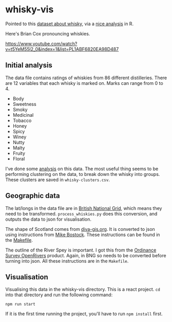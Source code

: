 whisky-vis
==========

Pointed to this [dataset about whisky](https://www.mathstat.strath.ac.uk/outreach/nessie/nessie_whisky.html), via a [nice analysis](http://blog.revolutionanalytics.com/2013/12/k-means-clustering-86-single-malt-scotch-whiskies.html) in R.

Here's Brian Cox pronouncing whiskies.

https://www.youtube.com/watch?v=t5YeM55l2_0&index=1&list=PL1ABF6820EA98D487

## Initial analysis

The data file contains ratings of whiskies from 86 different distilleries.
There are 12 variables that each whisky is marked on.
Marks can range from 0 to 4.

* Body
* Sweetness
* Smoky
* Medicinal
* Tobacco
* Honey
* Spicy
* Winey
* Nutty
* Malty
* Fruity
* Floral

I've done some [analysis](./analysis/whiskyanalysis.ipynb) on this data.
The most useful thing seems to be performing clustering on the data, to break down the whisky into groups.
These clusters are saved in `whisky-clusters.csv`.

## Geographic data

The lat/longs in the data file are in [British National Grid](https://en.wikipedia.org/wiki/Ordnance_Survey_National_Grid),
which means they need to be transformed.
`process_whiskies.py` does this conversion,
and outputs the data to json for visualisation.

The shape of Scotland comes from [diva-gis.org](http://www.diva-gis.org/datadown).
It is converted to json using instructions from [Mike Bostock](https://medium.com/@mbostock/command-line-cartography-part-1-897aa8f8ca2c).
These instructions can be found in the [Makefile](./Makefile).

The outline of the River Spey is important.
I got this from the [Ordinance Survey OpenRivers](https://www.ordnancesurvey.co.uk/business-and-government/products/os-open-rivers.html) product.
Again, in BNG so needs to be converted before turning into json.
All these instructions are in the `Makefile`.

## Visualisation

Visualising this data in the whisky-vis directory.
This is a react project.
`cd` into that directory and run the following command:

```
npm run start
```

If it is the first time running the project, you'll have to run `npm install` first.
